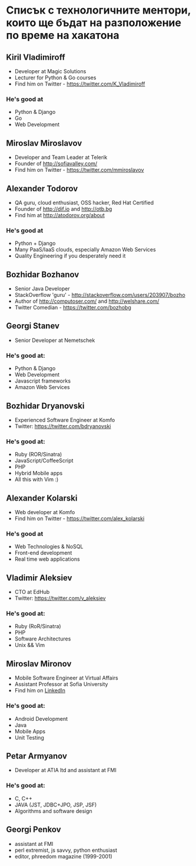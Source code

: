 # Списък с технологичните ментори, които ще бъдат на разположение по време на хакатона

## Kiril Vladimiroff
* Developer at Magic Solutions
* Lecturer for Python & Go courses
* Find him on Twitter - https://twitter.com/K_Vladimiroff

### He's good at
* Python & Django
* Go
* Web Development

## Miroslav Miroslavov
* Developer and Team Leader at Telerik
* Founder of http://sofiavalley.com/
* Find him on Twitter - https://twitter.com/mmiroslavov

## Alexander Todorov
* QA guru, cloud enthusiast, OSS hacker, Red Hat Certified
* Founder of http://dif.io and http://otb.bg
* Find him at http://atodorov.org/about

### He's good at
* Python + Django
* Many PaaS/IaaS clouds, especially Amazon Web Services
* Quality Engineering if you desperately need it


## Bozhidar Bozhanov
* Senior Java Developer
* StackOverflow 'guru' - http://stackoverflow.com/users/203907/bozho
* Author of http://computoser.com/ and http://welshare.com/
* Twitter Comedian - https://twitter.com/bozhobg

## Georgi Stanev 
* Senior Developer at Nemetschek 

### He's good at:
* Python & Django 
* Web Development 
* Javascript frameworks 
* Amazon Web Services


## Bozhidar Dryanovski
* Experienced Software Engineer at Komfo
* Twitter: https://twitter.com/bdryanovski
 
### He's good at:
* Ruby (ROR/Sinatra)
* JavaScript/CoffeeScript 
* PHP 
* Hybrid Mobile apps
* All this with Vim :)
 
 
## Alexander Kolarski 
* Web developer at Komfo
* Find him on Twitter - https://twitter.com/alex_kolarski


### He's good at
* Web Technologies & NoSQL
* Front-end development
* Real time web applications


## Vladimir Aleksiev
* CTO at EdHub
* Twitter: https://twitter.com/v_aleksiev
 
### He's good at:
* Ruby (RoR/Sinatra) 
* PHP 
* Software Architectures
* Unix && Vim

## Miroslav Mironov

* Mobile Software Engineer at Virtual Affairs
* Assistant Professor at Sofia University
* Find him on [LinkedIn](http://www.linkedin.com/profile/view?id=135981029&trk=nav_responsive_tab_profile_pic)

### He's good at:
* Android Development
* Java
* Mobile Apps
* Unit Testing


## Petar Armyanov
* Developer at ATIA ltd and assistant at FMI

### He's good at:
* C, C++
* JAVA (JST, JDBC+JPO, JSP, JSF)
* Algorithms and software design


## Georgi Penkov
* assistant at FMI
* perl extremist, js savvy, python enthusiast
* editor, phreedom magazine (1999-2001)
